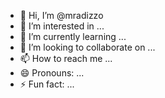 - 👋 Hi, I’m @mradizzo
- 👀 I’m interested in ...
- 🌱 I’m currently learning ...
- 💞️ I’m looking to collaborate on ...
- 📫 How to reach me ...
- 😄 Pronouns: ...
- ⚡ Fun fact: ...

<!---
mradizzo/mradizzo is a ✨ special ✨ repository because its `README.md` (this file) appears on your GitHub profile.
You can click the Preview link to take a look at your changes.
--->

